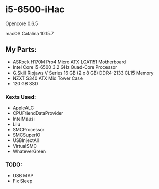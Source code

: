 # i5-6500-iHac

Opencore 0.6.5

macOS Catalina 10.15.7

## My Parts: ##

* ASRock H170M Pro4 Micro ATX LGA1151 Motherboard
* Intel Core i5-6500 3.2 GHz Quad-Core Processor
* G.Skill Ripjaws V Series 16 GB (2 x 8 GB) DDR4-2133 CL15 Memory
* NZXT S340 ATX Mid Tower Case
* 120 GB SSD


### Kexts Used: ###

* AppleALC
* CPUFriendDataProvider
* IntelMausi
* Lilu
* SMCProcessor
* SMCSuperIO
* USBInjectAll
* VirtualSMC
* WhateverGreen

### TODO: ###

* USB MAP
* Fix Sleep
